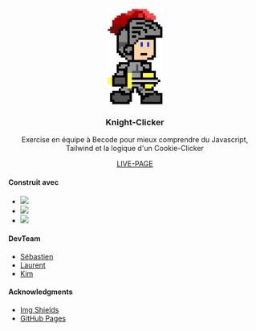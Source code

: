 

<!-- PROJECT LOGO -->
<br />
<div align="center">
    <img src="pictures/8bitKnight.png" alt="Logo" width="110" height="190">

  <h3 class ="text-center" >Knight-Clicker</h3>

  <p text-align="center">
     Exercise en équipe à Becode pour mieux comprendre du Javascript, Tailwind et la logique d'un Cookie-Clicker      
  </p>
  <a text-align="center" href=https://eradikalien.github.io/knight-clicker/>LIVE-PAGE</a>

</div>

<div align="left">

#### Construit avec

* <img src="https://img.shields.io/badge/-tailwind-blue">
* <img src ="https://img.shields.io/badge/-vite-green">
* <img src="https://img.shields.io/badge/-VanillaJs-yellow">



<!-- ROADMAP -->
#### DevTeam

* <a href="https://github.com/IronNetta">Sébastien</a>
* <a href="https://github.com/EradikAlien">Laurent</a>
* <a href="https://github.com/KimJacobus">Kim</a>


<!-- ACKNOWLEDGMENTS -->
#### Acknowledgments


* [Img Shields](https://shields.io)
* [GitHub Pages](https://pages.github.com)

</div>


